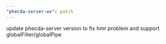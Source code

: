 ```yaml
---
"phecda-server-ws": patch
---
```


update phecda-server version to fix hmr problem and support globalFilter/globalPipe
